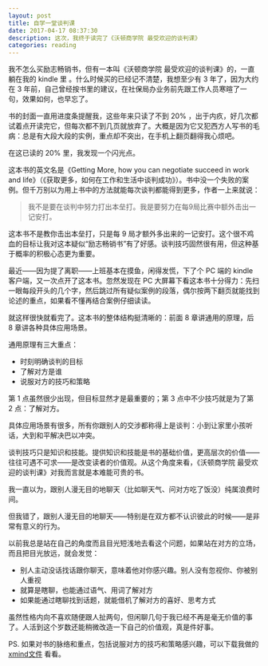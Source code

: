```yaml
---
layout: post
title: 自学一堂谈判课
date: 2017-04-17 08:37:30
description: 这次，我终于读完了《沃顿商学院 最受欢迎的谈判课》
categories: reading
---
```

我不怎么买励志畅销书，但有一本叫《沃顿商学院 最受欢迎的谈判课》的，一直躺在我的 kindle 里
。什么时候买的已经记不清楚，我想至少有 3 年了，因为大约在 3 年前，自己曾经按书里的建议，在社保局办业务前先跟工作人员寒暄了一句，效果如何，也早忘了。

书的封面一直用进度条提醒我，这些年来只读了不到 20% ，出于内疚，好几次都试着点开读完它，但每次都不到几页就放弃了。大概是因为它又犯西方人写书的毛病：总是有大段大段的实例，重点却不突出，在手机上翻页翻得我心烦吧。

在这已读的 20% 里，我发现一个闪光点。

这本书的英文名是《Getting More, how you can negotiate succeed in work and life》（《获取更多，如何在工作和生活中谈判成功》）。书中没一个失败的案例。但千万别以为用上书中的方法就能每次谈判都能得到更多，作者一上来就说：

> 我不是要在谈判中努力打出本垒打。我是要努力在每9局比赛中额外击出一记安打。

这本书不是教你击出本垒打，只是每 9 局才额外多出来的一记安打。这个很不鸡血的目标让我对这本疑似“励志畅销书”有了好感。谈判技巧固然很有用，但这种基于概率的积极心态更为重要。

最近——因为提了离职——上班基本在摸鱼，闲得发慌，下了个 PC 端的 kindle 客户端，又一次点开了这本书。忽然发现在 PC 大屏幕下看这本书十分得力：先扫一眼每段开头的几个字，然后跳过所有疑似案例的段落，偶尔按两下翻页就能找到论述的重点，如果看不懂再结合案例仔细读读。

就这样很快就看完了。这本书的整体结构挺清晰的：前面 8 章讲通用的原理，后 8 章讲各种具体应用场景。

通用原理有三大重点：

- 时刻明确谈判的目标
- 了解对方是谁
- 说服对方的技巧和策略

第 1 点虽然很少出现，但目标显然才是最重要的；第 3 点中不少技巧就是为了第 2 点：了解对方。

具体应用场景有很多，所有你跟别人的交涉都称得上是谈判：小到让家里小孩听话，大到和平解决巴以冲突。

谈判技巧只是知识和技能。提供知识和技能是书的基础价值，更高层次的价值——往往可遇不可求——是改变读者的价值观。从这个角度来看，《沃顿商学院 最受欢迎的谈判课》对我而言就是本难能可贵的书。

我一直以为，跟别人漫无目的地聊天（比如聊天气、问对方吃了饭没）纯属浪费时间。

但我错了，跟别人漫无目的地聊天——特别是在双方都不认识彼此的时候——是非常有意义的行为。

以前我总是站在自己的角度而且目光短浅地去看这个问题，如果站在对方的立场，而且把目光放远，就会发觉：

- 别人主动没话找话跟你聊天，意味着他对你感兴趣。别人没有忽视你、你被别人重视
- 就算是瞎聊，也能通过语气、用词了解对方
- 如果能通过瞎聊找到话题，就能借机了解对方的喜好、思考方式

虽然性格内向不喜欢随便跟人扯两句，但闲聊几句于我已经不再是毫无价值的事了。人活到这个岁数还能稍微改造一下自己的价值观，真是件好事。

PS. 如果对书的脉络和重点，包括说服对方的技巧和策略感兴趣，可以下载我做的 [xmind文件](https://github.com/yiyizym/xmind/blob/master/谈判课.xmind) 看看。
